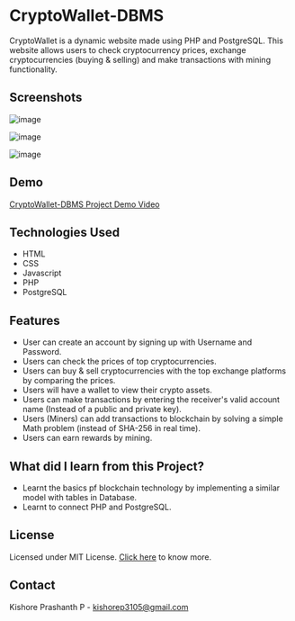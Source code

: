 # CryptoWallet-DBMS

CryptoWallet is a dynamic website made using PHP and PostgreSQL. This website allows users to check cryptocurrency prices, exchange cryptocurrencies (buying & selling) and make transactions with mining functionality.




## Screenshots

![image](https://user-images.githubusercontent.com/88100231/182004449-0cff84db-b743-46e1-b83c-c5968efbf909.png)
<br/>

![image](https://user-images.githubusercontent.com/88100231/182004460-6bf2100f-75bf-492b-b4f8-b18e52062bee.png)
<br/>

![image](https://user-images.githubusercontent.com/88100231/182004469-6469c0be-2de8-4d71-809d-9d4f7104b865.png)
<br/>

## Demo

[CryptoWallet-DBMS Project Demo Video](https://drive.google.com/file/d/15SjjzT1j62_VcZWtVidAQKWEl-3252Kr/view?usp=sharing)


## Technologies Used

- HTML
- CSS
- Javascript
- PHP
- PostgreSQL

## Features

- User can create an account by signing up with Username and Password. 
- Users can check the prices of top cryptocurrencies.
- Users can buy & sell cryptocurrencies with the top exchange platforms by comparing the prices.
- Users will have a wallet to view their crypto assets.
- Users can make transactions by entering the receiver's valid account name (Instead of a public and private key).
- Users (Miners) can add transactions to blockchain by solving a simple Math problem (instead of SHA-256 in real time).
- Users can earn rewards by mining.


## What did I learn from this Project?

- Learnt the basics pf blockchain technology by implementing a similar model with tables in Database.
- Learnt to connect PHP and PostgreSQL.

## License

Licensed under MIT License. [Click here](https://github.com/KishorePrashanthP/CryptoWallet-DBMS/blob/main/LICENSE) to know more.


## Contact

Kishore Prashanth P - kishorep3105@gmail.com
